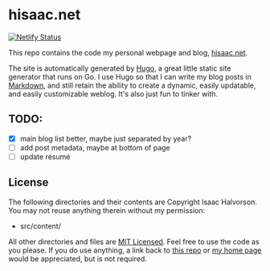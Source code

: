 # hisaac.net

[![Netlify Status](https://api.netlify.com/api/v1/badges/7d32fed3-5eb1-4424-bccf-f9566307687f/deploy-status)](https://app.netlify.com/sites/hisaac-net/deploys)

This repo contains the code my personal webpage and blog, [hisaac.net](http://hisaac.net).

The site is automatically generated by [Hugo](https://hugo.io), a great little static site generator that runs on Go. I use Hugo so that I can write my blog posts in [Markdown](https://daringfireball.net/projects/markdown/), and still retain the ability to create a dynamic, easily updatable, and easily customizable weblog. It's also just fun to tinker with.

## TODO:

- [x] main blog list better, maybe just separated by year?
- [ ] add post metadata, maybe at bottom of page
- [ ] update résumé

## License

The following directories and their contents are Copyright Isaac Halvorson. You may not reuse anything therein without my permission:

- src/content/

All other directories and files are [MIT Licensed](./LICENSE). Feel free to use the code as you please. If you do use anything, a link back to [this repo](http://github.com/hisaac/hisaac.net) or [my home page](https://hisaac.net) would be appreciated, but is not required.
